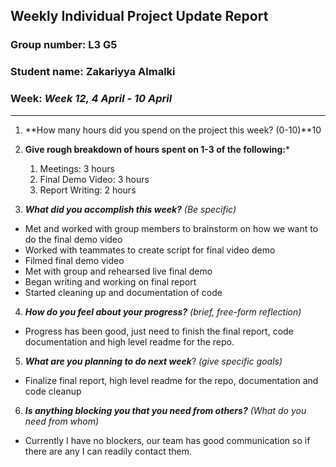 ## Weekly Individual Project Update Report
### Group number: L3 G5
### Student name: Zakariyya Almalki 
### Week: _Week 12, 4 April - 10 April_
___
1. **How many hours did you spend on the project this week? (0-10)**10

2. **Give rough breakdown of hours spent on 1-3 of the following:***
   1. Meetings: 3 hours
   2. Final Demo Video: 3 hours
   3. Report Writing: 2 hours
3. ***What did you accomplish this week?*** _(Be specific)_
  - Met and worked with group members to brainstorm on how we want to do the final demo video
  - Worked with teammates to create script for final video demo
  - Filmed final demo video
  - Met with group and rehearsed live final demo
  - Began writing and working on final report
  - Started cleaning up and documentation of code 
4. ***How do you feel about your progress?*** _(brief, free-form reflection)_
  - Progress has been good, just need to finish the final report, code documentation and high level readme for the repo. 
5. ***What are you planning to do next week***? _(give specific goals)_
  - Finalize final report, high level readme for the repo, documentation and code cleanup
6. ***Is anything blocking you that you need from others?*** _(What do you need from whom)_
  - Currently I have no blockers, our team has good communication so if there are any I can readily contact them.
